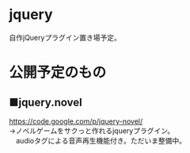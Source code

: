 jquery
======
自作jQueryプラグイン置き場予定。

公開予定のもの
======
■jquery.novel  
------
https://code.google.com/p/jquery-novel/  
→ノベルゲームをサクっと作れるjqueryプラグイン。  
　audioタグによる音声再生機能付き。ただいま整備中。
